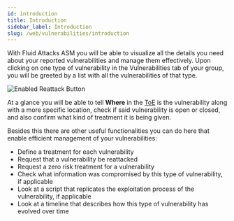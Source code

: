 ```yaml
---
id: introduction
title: Introduction
sidebar_label: Introduction
slug: /web/vulnerabilities/introduction
---
```


With Fluid Attacks ASM you will be able to visualize all the details you
need about your reported vulnerabilities and manage them effectively.
Upon clicking on one type of vulnerability in the Vulnerabilities tab of your
group, you will be greeted by a list with all the vulnerabilities of that type.

![Enabled Reattack Button](/img/web/vulnerabilities/management/vulnerabilities_location.png)

At a glance you will be able to tell **Where** in the
[ToE](/web/glossary/#toe "Target of Evaluation") is the vulnerability along with
a more specific location, check if said vulnerability is open or closed, and also
confirm what kind of treatment it is being given.

Besides this there are other useful functionalities you can do here that
enable efficient management of your vulnerabilities:
- Define a treatment for each vulnerability
- Request that a vulnerability be reattacked
- Request a zero risk treatment for a vulnerability
- Check what information was compromised by this type of vulnerability,
if applicable
- Look at a script that replicates the exploitation process of the vulnerability,
if applicable
- Look at a timeline that describes how this type of vulnerability has evolved over time
